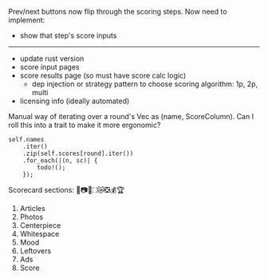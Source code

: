 Prev/next buttons now flip through the scoring steps. Now need to implement:
* show that step's score inputs

---

* update rust version
* score input pages
* score results page (so must have score calc logic)
    * dep injection or strategy pattern to choose scoring algorithm: 1p, 2p, multi
* licensing info (ideally automated)

Manual way of iterating over a round's Vec as (name, ScoreColumn). Can I roll this into a trait to make it more ergonomic?

```
self.names
    .iter()
    .zip(self.scores[round].iter())
    .for_each(|(n, sc)| {
        todo!();
    });
```

Scorecard sections: 📰📷🌟⛶😿❎💰🏆
1. Articles
2. Photos
3. Centerpiece
4. Whitespace
5. Mood
6. Leftovers
7. Ads
8. Score